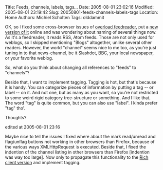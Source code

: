 Title: Feeds, channels, labels, tags...
Date: 2005-08-01 23:02:16
Modified: 2005-08-01 23:19:42
Slug: 20050801-feeds-channels-labels-tags
Location: Home
Authors: Michiel Scholten
Tags: olddammit

<p>OK, so I fixed some cross-browser issues of <a href="/page/html/overload/">overload feedreader</a>, put a <a href="https://aquariusoft.org/overload/">new version of it</a> online and was wondering about naming of several things now. As it's a feedreader, it reads RSS, Atom feeds. Those are not only used for weblogs, so I skipped mentioning "Blogs" altogether, unlike several other readers. However, the world "channel" seems nice to me too, as you're just tuning in to that news-channel, be it Slashdot, BBC, your local newspaper, or your favorite weblog.</p>
<p>So, what do you think about changing all references to "feeds" to "channels"?</p>

<p>Beside that, I want to implement tagging. Tagging is hot, but that's because it is handy. You can categorize pieces of information by putting a tag -- or label -- on it. And not one, but as many as you want, so you're not restricted to some weird rigid category tree-structure or something. And I like that. The word "tag" is quite common, but you can also use "label". I kinda prefer "tag" tho'.</p>

<p>Thoughts?</p>

<div class="edit">edited at 2005-08-01 23:16</div>
<p>Maybe nice to tell the issues I fixed where about the mark read/unread and flag/unflag buttons not working in other browsers than Firefox, because of the various ways XMLHttpRequest is executed. Beside that, I fixed the indention of the channel listing in other browsers than Firefox [indention was way too large]. Now only to propagate this functionality to the <a href="https://aquariusoft.org/overload/xul/">Rich client version</a> and implement tagging.</p>